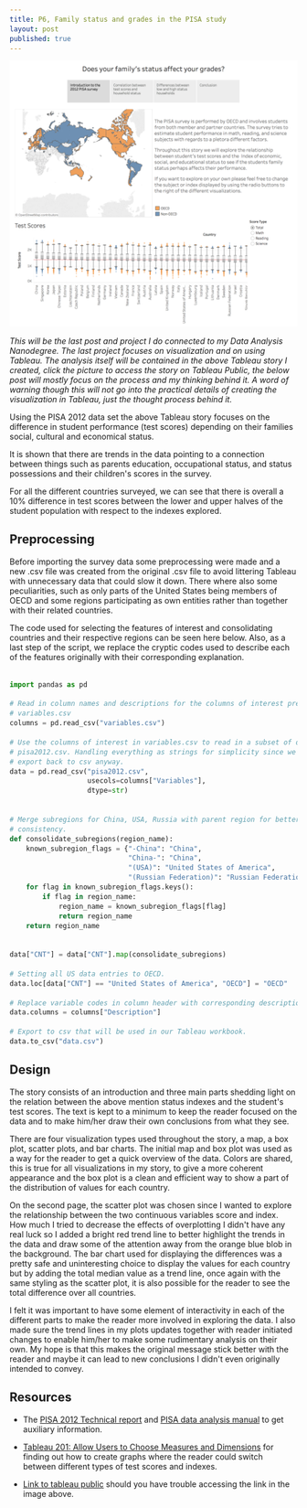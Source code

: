 ```yaml
---
title: P6, Family status and grades in the PISA study
layout: post
published: true
---
```


[![Tableau Story](img/2017-11-29-tableau_story.png)](https://public.tableau.com/views/P6-PISAfamilystatusfinal/Familystatusandgrades?:embed=y&:display_count=yes&:toolbar=no)

*This will be the last post and project I do connected to my Data Analysis
Nanodegree. The last project focuses on visualization and on using Tableau. The
analysis itself will be contained in the above Tableau story I created, click
the picture to access the story on Tableau Public, the below post will
mostly focus on the process and my thinking behind it. A word of warning though
this will not go into the practical details of creating the visualization in
Tableau, just the thought process behind it.*

Using the PISA 2012 data set the above Tableau story focuses on the
difference in student performance (test scores) depending on their families
social, cultural and economical status. 

It is shown that there are trends in the data pointing to a connection between
things such as parents education, occupational status, and status possessions
and their children's scores in the survey.

For all the different countries surveyed, we can see that there is overall
a 10% difference in test scores between the lower and upper halves of the
student population with respect to the indexes explored. 

## Preprocessing

Before importing the survey data some preprocessing were made and a new .csv
file was created from the original .csv file to avoid littering Tableau with
unnecessary data that could slow it down. There where also some peculiarities,
such as only parts of the United States being members of OECD and some regions
participating as own entities rather than together with their related countries. 

The code used for selecting the features of interest and consolidating countries
and their respective regions can be seen here below. Also, as a last step of the
script, we replace the cryptic codes used to describe each of the features
originally with their corresponding explanation.

``` Python

import pandas as pd

# Read in column names and descriptions for the columns of interest prepared in
# variables.csv
columns = pd.read_csv("variables.csv")

# Use the columns of interest in variables.csv to read in a subset of data from
# pisa2012.csv. Handling everything as strings for simplicity since we going to
# export back to csv anyway.
data = pd.read_csv("pisa2012.csv",
                   usecols=columns["Variables"],
                   dtype=str)


# Merge subregions for China, USA, Russia with parent region for better
# consistency.
def consolidate_subregions(region_name):
    known_subregion_flags = {"-China": "China",
                             "China-": "China",
                             "(USA)": "United States of America",
                             "(Russian Federation)": "Russian Federation"}
    for flag in known_subregion_flags.keys():
        if flag in region_name:
            region_name = known_subregion_flags[flag]
            return region_name
    return region_name


data["CNT"] = data["CNT"].map(consolidate_subregions)

# Setting all US data entries to OECD.
data.loc[data["CNT"] == "United States of America", "OECD"] = "OECD"

# Replace variable codes in column header with corresponding descriptions.
data.columns = columns["Description"]

# Export to csv that will be used in our Tableau workbook.
data.to_csv("data.csv")
```

## Design

The story consists of an introduction and three main parts shedding light on the
relation between the above mention status indexes and the student's test scores.
The text is kept to a minimum to keep the reader focused on the data and to make
him/her draw their own conclusions from what they see. 

There are four visualization types used throughout the story, a map, a box plot,
scatter plots, and bar charts. The initial map and box plot was used as a way
for the reader to get a quick overview of the data. Colors are shared, this is
true for all visualizations in my story, to give a more coherent appearance and
the box plot is a clean and efficient way to show a part of the distribution of
values for each country. 

On the second page, the scatter plot was chosen since I wanted to explore the
relationship between the two continuous variables score and index. How much I
tried to decrease the effects of overplotting I didn't have any real luck so I
added a bright red trend line to better highlight the trends in the data and
draw some of the attention away from the orange blue blob in the background. The
bar chart used for displaying the differences was a pretty safe and
uninteresting choice to display the values for each country but by adding the
total median value as a trend line, once again with the same styling as the
scatter plot, it is also possible for the reader to see the total difference over
all countries.        

I felt it was important to have some element of interactivity in each of the
different parts to make the reader more involved in exploring the data. I also
made sure the trend lines in my plots updates together with reader initiated
changes to enable him/her to make some rudimentary analysis on their own. My
hope is that this makes the original message stick better with the reader and
maybe it can lead to new conclusions I didn't even originally intended to
convey.

## Resources

* The [PISA 2012 Technical
  report](http://www.oecd.org/pisa/pisaproducts/PISA-2012-technical-report-final.pdf)
  and [PISA data analysis
  manual](http://www.oecd-ilibrary.org/docserver/download/9809031e.pdf?expires=1511959298&id=id&accname=guest&checksum=9E66CEF1F50B0F38ED0F7A40B5701617)
  to get auxiliary information.

* [Tableau 201: Allow Users to Choose Measures and
  Dimensions](https://www.evolytics.com/blog/tableau-201-allow-users-to-choose-measures-and-dimensions/)
  for finding out how to create graphs where the reader could switch between
  different types of test scores and indexes.

* [Link to tableau public](https://public.tableau.com/profile/eric.persson#!/vizhome/P6-PISAfamilystatusfinal/Familystatusandgrades)
  should you have trouble accessing the link in the image above.
